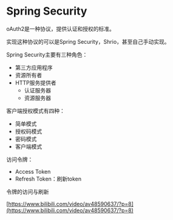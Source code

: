 # Spring Security

oAuth2是一种协议，提供认证和授权的标准。

实现这种协议的可以是Spring Security，Shrio，甚至自己手动实现。

Spring Security主要有三种角色：

- 第三方应用程序
- 资源所有者
- HTTP服务提供者
  - 认证服务器
  - 资源服务器

客户端授权模式有四种：

- 简单模式
- 授权码模式
- 密码模式
- 客户端模式

访问令牌：

- Access Token
- Refresh Token：刷新token



令牌的访问与刷新



[https://www.bilibili.com/video/av48590637/?p=8](https://www.bilibili.com/video/av48590637/?p=8)